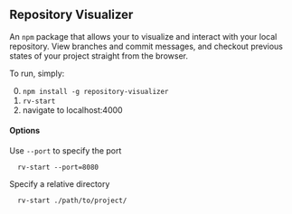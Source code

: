 ## Repository Visualizer

An `npm` package that allows your to visualize and interact with your local repository. View branches and commit messages, and checkout previous states of your project straight from the browser.

To run, simply:

  0. `npm install -g repository-visualizer`
  0. `rv-start`
  0. navigate to localhost:4000

#### Options

Use `--port` to specify the port

```
  rv-start --port=8080
```

Specify a relative directory

```
  rv-start ./path/to/project/
```

